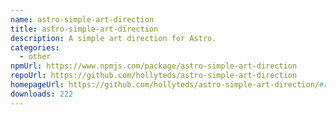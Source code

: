 ```yaml
---
name: astro-simple-art-direction
title: astro-simple-art-direction
description: A simple art direction for Astro.
categories:
  - other
npmUrl: https://www.npmjs.com/package/astro-simple-art-direction
repoUrl: https://github.com/hollyteds/astro-simple-art-direction
homepageUrl: https://github.com/hollyteds/astro-simple-art-direction/#readme
downloads: 222
---
```

